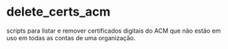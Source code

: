 # delete_certs_acm
scripts para listar e remover certificados digitais do ACM que não estão em uso em todas as contas de uma organização.
